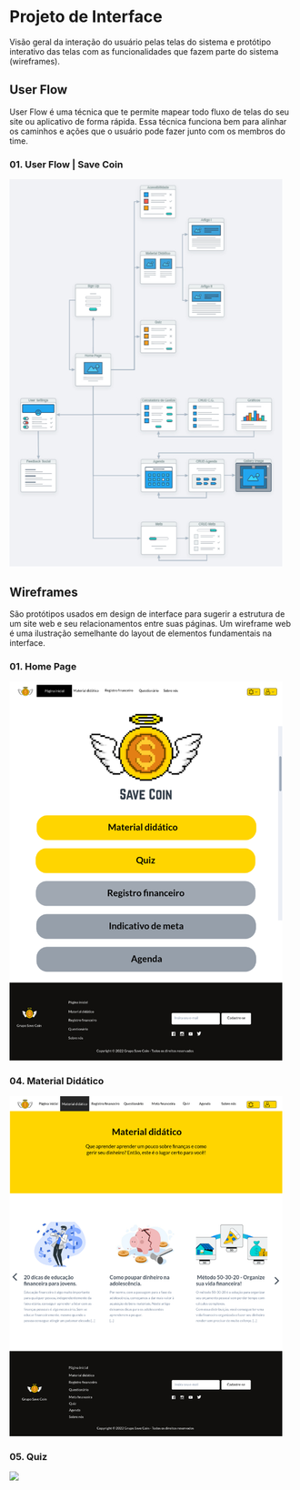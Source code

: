 
# Projeto de Interface

Visão geral da interação do usuário pelas telas do sistema e protótipo interativo das telas com as funcionalidades que fazem parte do sistema (wireframes).

## User Flow
User Flow é uma técnica que te permite mapear todo fluxo de telas do seu site ou aplicativo de forma rápida. Essa técnica funciona bem para alinhar os caminhos e ações que o usuário pode fazer junto com os membros do time.

### 01. User Flow | Save Coin
<img src="/docs/img/User Flow - Save Coin.jpg" width="480px">

## Wireframes

São protótipos usados em design de interface para sugerir a estrutura de um site web e seu relacionamentos entre suas páginas. Um wireframe web é uma ilustração semelhante do layout de elementos fundamentais na interface.

### 01. Home Page
<img src="/docs/img/01. Home Page - Amanda.png" width="480px">

### 04. Material Didático
<img src="/docs/img/04. Material Didático - Romário.png" width="480px">

### 05. Quiz
<img src="/docs/img/05. Quiz - Romário.png" width="480px"> 

